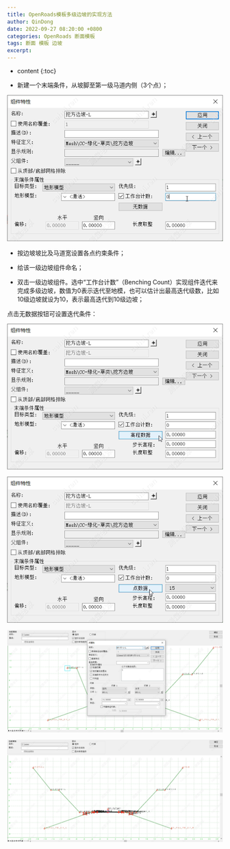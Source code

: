 ```yaml
---
title: OpenRoads模板多级边坡的实现方法
author: QinDong
date: 2022-09-27 08:20:00 +0800
categories: OpenRoads 断面模板
tags: 断面 模板 边坡
excerpt: 
---
```

* content
{:toc}

- 新建一个末端条件，从坡脚至第一级马道内侧（3个点）；

![](/img/2022/2022-09-27-09-03-47.png)

- 按边坡坡比及马道宽设置各点约束条件；

- 给该一级边坡组件命名；

- 双击一级边坡组件。选中“工作台计数”（Benching Count）实现组件迭代来完成多级边坡，数值为0表示迭代至地模，也可以估计出最高迭代级数，比如10级边坡就设为10，表示最高迭代到10级边坡；

点击无数据按钮可设置迭代条件：

![](/img/2022/2022-09-27-09-03-55.png)

![](/img/2022/2022-09-27-09-04-03.png)

![](/img/2022/2022-09-27-09-04-11.png)

![](/img/2022/2022-09-27-09-04-18.png)
